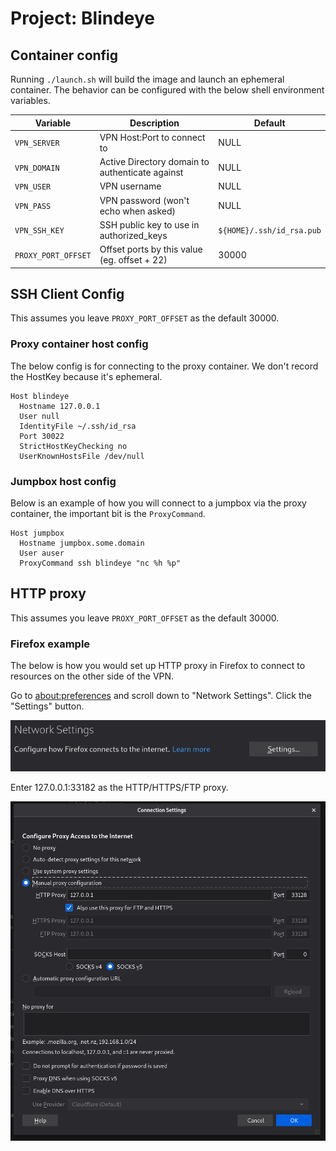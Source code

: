 # Project: Blindeye

## Container config

Running `./launch.sh` will build the image and launch an ephemeral container.
The behavior can be configured with the below shell environment variables.

| Variable            | Description                                     | Default                   |
|---------------------|-------------------------------------------------|---------------------------|
| `VPN_SERVER`        | VPN Host:Port to connect to                     | NULL                      |
| `VPN_DOMAIN`        | Active Directory domain to authenticate against | NULL                      |
| `VPN_USER`          | VPN username                                    | NULL                      |
| `VPN_PASS`          | VPN password (won't echo when asked)            | NULL                      |
| `VPN_SSH_KEY`       | SSH public key to use in authorized_keys        | `${HOME}/.ssh/id_rsa.pub` |
| `PROXY_PORT_OFFSET` | Offset ports by this value (eg. offset + 22)    | 30000                     |

## SSH Client Config

This assumes you leave `PROXY_PORT_OFFSET` as the default 30000.

### Proxy container host config

The below config is for connecting to the proxy container. We don't record
the HostKey because it's ephemeral.

```sshconfig
Host blindeye
  Hostname 127.0.0.1
  User null
  IdentityFile ~/.ssh/id_rsa
  Port 30022
  StrictHostKeyChecking no
  UserKnownHostsFile /dev/null
```

### Jumpbox host config

Below is an example of how you will connect to a jumpbox via the proxy
container, the important bit is the `ProxyCommand`.

```sshconfig
Host jumpbox
  Hostname jumpbox.some.domain
  User auser
  ProxyCommand ssh blindeye "nc %h %p"
```

## HTTP proxy

This assumes you leave `PROXY_PORT_OFFSET` as the default 30000.

### Firefox example

The below is how you would set up HTTP proxy in Firefox to connect to
resources on the other side of the VPN.

Go to [about:preferences](about:preferences) and scroll down to "Network
Settings". Click the "Settings" button.

![Network Settings](images/NetworkSettings.png)

Enter 127.0.0.1:33182 as the HTTP/HTTPS/FTP proxy.

![Network Settings](images/HTTPProxySettings.png)
